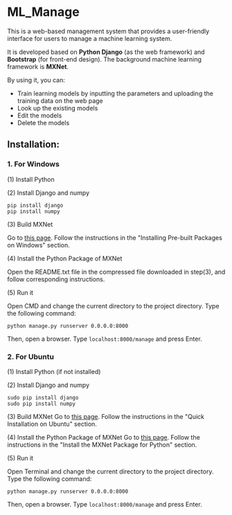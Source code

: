 # ML_Manage
This is a web-based management system that provides a user-friendly interface for users to manage a machine learning system. 

It is developed based on <b>Python Django</b> (as the web framework) and <b>Bootstrap</b> (for front-end design). The background machine learning framework is <b>MXNet</b>.

By using it, you can:
* Train learning models by inputting the parameters and uploading the training data on the web page
* Look up the existing models
* Edit the models
* Delete the models

## Installation:
### 1. For Windows

(1) Install Python

(2) Install Django and numpy

    pip install django
    pip install numpy

(3) Build MXNet

Go to <a href="http://mxnet.io/get_started/setup.html#build-mxnet-on-windows">this page</a>. Follow the instructions in the "Installing Pre-built Packages on Windows" section.

(4) Install the Python Package of MXNet

Open the README.txt file in the compressed file downloaded in step(3), and follow corresponding instructions.

(5) Run it

Open CMD and change the current directory to the project directory. Type the following command:

    python manage.py runserver 0.0.0.0:8000
    
Then, open a browser. Type `localhost:8000/manage` and press Enter.

### 2. For Ubuntu

(1) Install Python (if not installed)

(2) Install Django and numpy

    sudo pip install django
    sudo pip install numpy

(3) Build MXNet
Go to <a href="http://mxnet.io/get_started/setup.html#quick-installation-on-ubuntu">this page</a>. Follow the instructions in the "Quick Installation on Ubuntu" section.

(4) Install the Python Package of MXNet
Go to <a href="http://mxnet.io/get_started/setup.html#install-the-mxnet-package-for-python">this page</a>. Follow the instructions in the "Install the MXNet Package for Python" section.

(5) Run it

Open Terminal and change the current directory to the project directory. Type the following command:

    python manage.py runserver 0.0.0.0:8000
    
Then, open a browser. Type `localhost:8000/manage` and press Enter.
